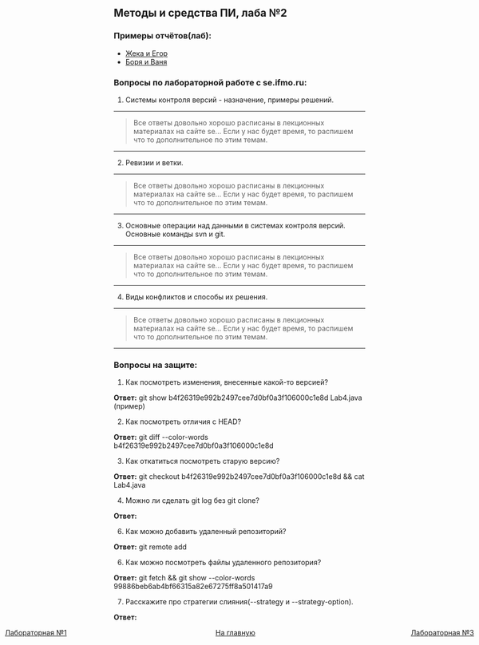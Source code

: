## Методы и средства ПИ, лаба №2

### Примеры отчётов(лаб):

+ [Жека и Егор](https://docs.google.com/document/d/1iIA9cPx7xp9NhNg-u6UtnlyoucFb8EDH2rLB6lXASXw/edit)
+ [Боря и Ваня](https://docs.google.com/document/d/1KnB1xGTZ_bXrEL_31gbTrBWN3zxTBCUJ9IYiyqkSg18/edit)

### Вопросы по лабораторной работе с se.ifmo.ru:

1) Системы контроля версий - назначение, примеры решений.

-- --

> Все ответы довольно хорошо расписаны в лекционных материалах на сайте se... Если у нас будет время, то распишем что то
> дополнительное по этим темам.

-- -- 

2) Ревизии и ветки.

-- -- 

> Все ответы довольно хорошо расписаны в лекционных материалах на сайте se... Если у нас будет время, то распишем что то
> дополнительное по этим темам.

-- --

3) Основные операции над данными в системах контроля версий. Основные команды svn и git.

-- --

> Все ответы довольно хорошо расписаны в лекционных материалах на сайте se... Если у нас будет время, то распишем что то
> дополнительное по этим темам.

-- --

4) Виды конфликтов и способы их решения.

-- --

> Все ответы довольно хорошо расписаны в лекционных материалах на сайте se... Если у нас будет время, то распишем что то
> дополнительное по этим темам.

-- --

### Вопросы на защите:

1) Как посмотреть изменения, внесенные какой-то версией?

**Ответ:** git show b4f26319e992b2497cee7d0bf0a3f106000c1e8d Lab4.java (пример)

2) Как посмотреть отличия с HEAD?

**Ответ:** git diff --color-words b4f26319e992b2497cee7d0bf0a3f106000c1e8d

3) Как откатиться посмотреть старую версию?

**Ответ:** git checkout b4f26319e992b2497cee7d0bf0a3f106000c1e8d && cat Lab4.java

4) Можно ли сделать git log без git clone?

**Ответ:**

6) Как можно добавить удаленный репозиторий?

**Ответ:** git remote add <LINK>

6) Как можно посмотреть файлы удаленного репозитория?

**Ответ:** git fetch && git show --color-words 99886beb6ab4bf66315a82e67275ff8a501417a9

7) Расскажите про стратегии слияния(--strategy и --strategy-option).

**Ответ:**




[//]: # (к оглавлению и на прочие лабы)
<div style="position: absolute; left: 10px">
    <a style="text-align: right" href="lab-1.html">Лабораторная №1</a>
</div>
<div style="position: absolute; left: 45%">
    <a href="../secondcourse.html">На главную</a>
</div>
<div style="position: absolute; right: 10px">
    <a style="text-align: right" href="lab-3.html">Лабораторная №3</a>
</div>